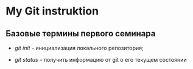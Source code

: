 # My Git instruktion

## Базовые термины первого семинара

* *git init*  - инициализация локального репозитория;

* *git status* – получить информацию от git о его текущем состоянии
